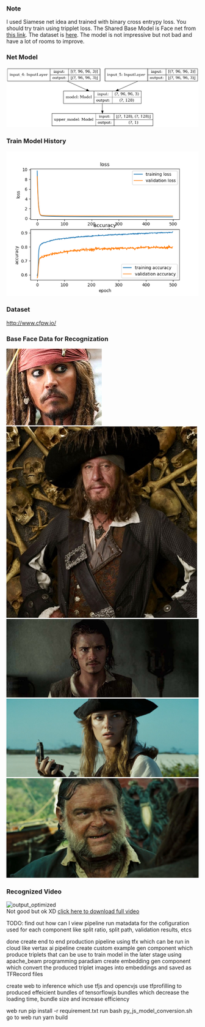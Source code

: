 ### Note
I used Siamese net idea and trained with binary cross entrypy loss. You should try train using tripplet loss. The Shared Base Model is Face net from [this link](https://github.com/iwantooxxoox/Keras-OpenFace). The dataset is [here](http://www.cfpw.io/). The model is not impressive but not bad and have a lot of rooms to improve.

### Net Model

![model](https://github.com/yeaung276/FaceRecognization/blob/master/src/Resources/model/model.png)

### Train Model History

![history](https://github.com/yeaung276/FaceRecognization/blob/master/src/Resources/model/model_train_history.png)

### Dataset

http://www.cfpw.io/

### Base Face Data for Recognization

![jack sparrow](https://github.com/yeaung276/FaceRecognization/blob/master/src/test_images/test(jsp).jpg)<br>
![borbosa](https://github.com/yeaung276/FaceRecognization/blob/master/src/test_images/borbosa.jpg)<br>
![will turner](https://github.com/yeaung276/FaceRecognization/blob/master/src/test_images/willturner.jpg)<br>
![elizabat](https://github.com/yeaung276/FaceRecognization/blob/master/src/test_images/elizabet.jpeg)<br>
![mr gibbs](https://github.com/yeaung276/FaceRecognization/blob/master/src/test_images/GibbsAWE.png)<br>

### Recognized Video
![output_optimized](https://user-images.githubusercontent.com/58524393/97069994-65de3200-15fa-11eb-9aa4-50bd0823228b.gif)<br>
Not good but ok XD [click here to download full video](https://github.com/yeaung276/FaceRecognization/blob/master/src/output_with_audio.mp4)


TODO:
find out how can I view pipeline run matadata for the cofiguration used for each component like split ratio, split path, validation results, etcs

done
create end to end production pipeline using tfx which can be run in cloud like vertax ai pipeline
create custom example gen component which produce triplets that can be use to train model in the later stage using apache_beam programming paradiam
create embedding gen component which convert the produced triplet images into embeddings and saved as TFRecord files

create web to inference which use tfjs and opencvjs
use tfprofilling to produced effeicient bundles of tensorflowjs bundles which decrease the loading time, bundle size and increase efficiency

web
run pip install -r requirement.txt
run bash py_js_model_conversion.sh
go to web
run yarn build